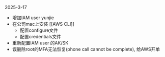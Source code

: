 2025-3-17 
- 增加IAM user yunjie
- 在公司mac上安装 [[AWS CLI]]
	- 配置configure文件
	- 配置credentials文件
- 重新配置IAM user 的AK/SK
- 误删除root的MFA无法恢复(phone call cannot be complete), 给AWS开单